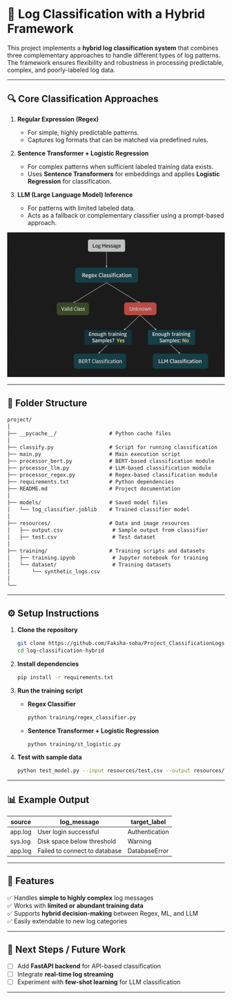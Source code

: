 
# 📌 Log Classification with a Hybrid Framework  

This project implements a **hybrid log classification system** that combines three complementary approaches to handle different types of log patterns.  
The framework ensures flexibility and robustness in processing predictable, complex, and poorly-labeled log data.

---

## 🔍 Core Classification Approaches  

1. **Regular Expression (Regex)**  
   - For simple, highly predictable patterns.  
   - Captures log formats that can be matched via predefined rules.  

2. **Sentence Transformer + Logistic Regression**  
   - For complex patterns when sufficient labeled training data exists.  
   - Uses **Sentence Transformers** for embeddings and applies **Logistic Regression** for classification.  

3. **LLM (Large Language Model) Inference**  
   - For patterns with limited labeled data.  
   - Acts as a fallback or complementary classifier using a prompt-based approach.  

![Classification Flow](image.png)

---

## 📂 Folder Structure  

```
project/
│
├── __pycache__/                 # Python cache files
│
├── classify.py                  # Script for running classification
├── main.py                      # Main execution script
├── processor_bert.py            # BERT-based classification module
├── processor_llm.py             # LLM-based classification module
├── processor_regex.py           # Regex-based classification module
├── requirements.txt             # Python dependencies
├── README.md                    # Project documentation
│
├── models/                      # Saved model files
│   └── log_classifier.joblib    # Trained classifier model
│
├── resources/                   # Data and image resources
│   ├── output.csv                # Sample output from classifier
│   ├── test.csv                  # Test dataset
│
├── training/                    # Training scripts and datasets
│   ├── training.ipynb            # Jupyter notebook for training
│   └── dataset/                  # Training datasets
│       └── synthetic_logs.csv
│
└──
```

---

## ⚙ Setup Instructions  

1. **Clone the repository**  
   ```bash
   git clone https://github.com/Fakiha-soha/Project_ClassificationLogs.git
   cd log-classification-hybrid
   ```

2. **Install dependencies**  
   ```bash
   pip install -r requirements.txt
   ```

3. **Run the training script**  
   - **Regex Classifier**  
     ```bash
     python training/regex_classifier.py
     ```
   - **Sentence Transformer + Logistic Regression**  
     ```bash
     python training/st_logistic.py
     ```

4. **Test with sample data**  
   ```bash
   python test_model.py --input resources/test.csv --output resources/output.csv
   ```

---

## 📊 Example Output  

| source   | log_message                          | target_label   |
|----------|--------------------------------------|----------------|
| app.log  | User login successful                | Authentication |
| sys.log  | Disk space below threshold           | Warning        |
| app.log  | Failed to connect to database        | DatabaseError  |

---

## 🚀 Features  

✅ Handles **simple to highly complex** log messages  
✅ Works with **limited or abundant training data**  
✅ Supports **hybrid decision-making** between Regex, ML, and LLM  
✅ Easily extendable to new log categories  

---

## 📌 Next Steps / Future Work  

- [ ] Add **FastAPI backend** for API-based classification  
- [ ] Integrate **real-time log streaming**  
- [ ] Experiment with **few-shot learning** for LLM classification  

---
